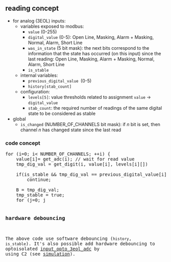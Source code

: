 reading concept
---------------

* for analog (3EOL) inputs:
	* variables exposed to modbus:
		* `value` (0-255)
		* `digital_value` (0-5): Open Line, Masking, Alarm + Masking, Normal, Alarm, Short Line
		* `was_in_state` (5 bit mask): the next bits correspond to the information that the state has occurred (on this input) since the last reading: Open Line, Masking, Alarm + Masking, Normal, Alarm, Short Line
		* `is_stable`
	* internal variables:
		* `previous_digital_value `(0-5)
		* `history[stab_count]`
	* configuration:
		* `levels[5]`: value thresholds related to assignment `value` → `digital_value`
		* `stab_count`: the required number of readings of the same digital state to be considered as stable
* global
	* `is_changed` (NUMBER_OF_CHANNELS bit mask): if *n* bit is set, then channel *n* has changed state since the last read

### code concept
<pre>
for (i=0; i< NUMBER_OF_CHANNELS; ++i) {
	value[i]= get_adc(i); // wait for read value
	tmp_dig_val = get_digit(i, value[i], levels[i][])
	
	if(is_stable && tmp_dig_val == previous_digital_value[i])
		continue;
	
	B = tmp_dig_val;
	tmp_stable = true;
	for (j=0; j<stab_count[i]; j++) {
		A = history[i]
		history[i] = B
		
		if (A != B) {
			tmp_stable = false
		}
	}
	if (tmp_stable) {
		is_stable[i] = true;
		previous_digital_value[i] = tmp_dig_val;
		was_in_state |= 1 << tmp_dig_val;
		is_changed |= 1 << i;
	} else {
		is_stable[i] = false;
	}
}
</pre>

### hardware debouncing

The above code use software debouncing (`history`, `is_stable`). It's also possible add hardware debouncing to optoisolated [input_opto_3eol_adc](../submodules/input_opto_3eol_adc.sch) by using C2 (see [simulation](http://circuitjs.opcode.eu.org/circuitjs.html?ctz=CQAgjCAMB0l3BWcMBMcUHYMGZIA4UA2ATmIxAQBYKLIAoAcwsMhGzWde20KjrAxdI1FJVYoEvUV3DI4NVP0IoQlMFLGq84zSoAmAUwBmAQwCuAGwAuAWgsG9s1s9hg6AJzYIV01epC+rJSC9ADuWjqskpF84dEBmvHsznQAxn5SeHgRAVlQULDwkBAwcG7hahpB-ih5YTm+lNq52fW4IprY3gkpAPayhNRBkMTZSDAlAbLYdP0qg-liowrQEBA+bLNTC8NkK-AYeGASUxszQA)).
